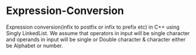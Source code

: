 # Expression-Conversion
Expression conversion(infix to postfix or infix to prefix etc) in C++ using Singly LinkedList. We assume that operators in input will be single character and operands in input will be single or Double character &amp; character either be Alphabet or number.
             




















